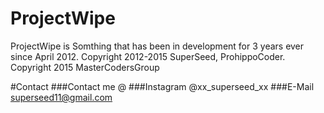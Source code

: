 # ProjectWipe
ProjectWipe is Somthing that has been in development for 3 years ever since April 2012. Copyright 2012-2015 SuperSeed, ProhippoCoder. Copyright 2015 MasterCodersGroup

#Contact
###Contact me @
###Instagram @xx_superseed_xx
###E-Mail superseed11@gmail.com
